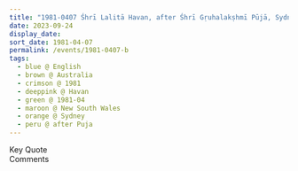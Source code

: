 ```yaml
---
title: "1981-0407 Śhrī Lalitā Havan, after Śhrī Gṛuhalakṣhmī Pūjā, Sydney, New South Wales, Australia"
date: 2023-09-24
display_date: 
sort_date: 1981-04-07
permalink: /events/1981-0407-b
tags:
  - blue @ English
  - brown @ Australia
  - crimson @ 1981
  - deeppink @ Havan
  - green @ 1981-04
  - maroon @ New South Wales
  - orange @ Sydney
  - peru @ after Puja
---
```


<wave-list>
  <list-title color="green" width="75">Key Quote</list-title>
  <list-item color="BlanchedAlmond"  width="200"></list-item>
  <list-item color="Lavender"></list-item>
  <list-item color="BlanchedAlmond"></list-item>
</wave-list>

<br>

<wave-list>
  <list-title color="green" width="75">Comments</list-title>
  <list-item color="BlanchedAlmond"  width="200"></list-item>
  <list-item color="Lavender"></list-item>
  <list-item color="BlanchedAlmond"></list-item>
</wave-list>